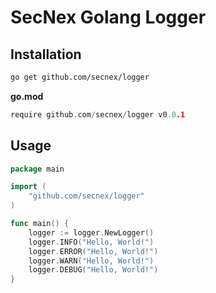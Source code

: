 # SecNex Golang Logger

## Installation

```bash
go get github.com/secnex/logger
```

**go.mod**

```go
require github.com/secnex/logger v0.0.1
```

## Usage

```go
package main

import (
	"github.com/secnex/logger"
)

func main() {
	logger := logger.NewLogger()
	logger.INFO("Hello, World!")
	logger.ERROR("Hello, World!")
	logger.WARN("Hello, World!")
	logger.DEBUG("Hello, World!")
}
```
